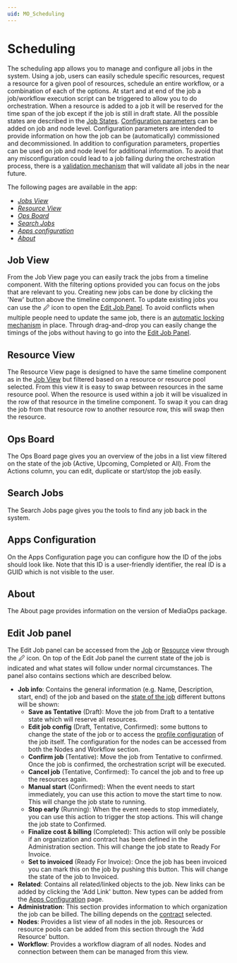 ```yaml
---
uid: MO_Scheduling
---
```


# Scheduling

The scheduling app allows you to manage and configure all jobs in the system. Using a job, users can easily schedule specific resources, request a resource for a given pool of resources, schedule an entire workflow, or a combination of each of the options. At start and at end of the job a job/workflow execution script can be triggered to allow you to do orchestration. When a resource is added to a job it will be reserved for the time span of the job except if the job is still in draft state. All the possible states are described in the [Job States](xref:MO_S_Job_States). [Configuration parameters](xref:MO_S_Configuration) can be added on job and node level. Configuration parameters are intended to provide information on how the job can be (automatically) commissioned and decommissioned. In addition to configuration parameters, properties can be used on job and node level for additional information. To avoid that any misconfiguration could lead to a job failing during the orchestration process, there is a [validation mechanism](xref:MO_S_Job_Validation) that will validate all jobs in the near future.

The following pages are available in the app:

- [*Jobs View*](#job-view)
- [*Resource View*](#resource-view)
- [*Ops Board*](#ops-board)
- [*Search Jobs*](#search-jobs)
- [*Apps configuration*](#apps-configuration)
- [*About*](#about)

## Job View

From the Job View page you can easily track the jobs from a timeline component. With the filtering options provided you can focus on the jobs that are relevant to you. Creating new jobs can be done by clicking the 'New' button above the timeline component. To update existing jobs you can use the 🖉 icon to open the [Edit Job Panel](#edit-job-panel). To avoid conflicts when multiple people need to update the same job, there is an [automatic locking mechanism](xref:MO_S_Job_Locking) in place. Through drag-and-drop you can easily change the timings of the jobs without having to go into the [Edit Job Panel](#edit-job-panel).

## Resource View

The Resource View page is designed to have the same timeline component as in the [Job View](#job-view) but filtered based on a resource or resource pool selected. From this view it is easy to swap between resources in the same resource pool. When the resource is used within a job it will be visualized in the row of that resource in the timeline component. To swap it you can drag the job from that resource row to another resource row, this will swap then the resource.

## Ops Board

The Ops Board page gives you an overview of the jobs in a list view filtered on the state of the job (Active, Upcoming, Completed or All). From the Actions column, you can edit, duplicate or start/stop the job easily.

## Search Jobs

The Search Jobs page gives you the tools to find any job back in the system.

## Apps Configuration

On the Apps Configuration page you can configure how the ID of the jobs should look like. Note that this ID is a user-friendly identifier, the real ID is a GUID which is not visible to the user.

## About

The About page provides information on the version of MediaOps package.

## Edit Job panel

The Edit Job panel can be accessed from the [Job](#job-view) or [Resource](#resource-view) view through the 🖉 icon. On top of the Edit Job panel the current state of the job is indicated and what states will follow under normal circumstances. The panel also contains sections which are described below.

- **Job info**: Contains the general information (e.g. Name, Description, start, end) of the job and based on the [state of the job](xref:MO_S_Job_States) different buttons will be shown:
  - **Save as Tentative** (Draft): Move the job from Draft to a tentative state which will reserve all resources.
  - **Edit job config** (Draft, Tentative, Confirmed): some buttons to change the state of the job or to access the [profile configuration](xref:MO_ProfileConfig) of the job itself. The configuration for the nodes can be accessed from both the Nodes and Workflow section.
  - **Confirm job** (Tentative): Move the job from Tentative to confirmed. Once the job is confirmed, the orchestration script will be executed.
  - **Cancel job** (Tentative, Confirmed): To cancel the job and to free up the resources again.
  - **Manual start** (Confirmed): When the event needs to start immediately, you can use this action to move the start time to now. This will change the job state to running.
  - **Stop early** (Running): When the event needs to stop immediately, you can use this action to trigger the stop actions. This will change the job state to Confirmed.
  - **Finalize cost & billing** (Completed): This action will only be possible if an organization and contract has been defined in the Administration section. This will change the job state to Ready For Invoice.
  - **Set to invoiced** (Ready For Invoice): Once the job has been invoiced you can mark this on the job by pushing this button. This will change the state of the job to Invoiced.
- **Related**: Contains all related/linked objects to the job. New links can be added by clicking the 'Add Link' button. New types can be added from the [Apps Configuration](#apps-configuration) page.
- **Administration**: This section provides information to which organization the job can be billed. The billing depends on the [contract](xref:MO_CB_Contracts) selected.
- **Nodes**: Provides a list view of all nodes in the job. Resources or resource pools can be added from this section through the 'Add Resource' button.
- **Workflow**: Provides a workflow diagram of all nodes. Nodes and connection between them can be managed from this view.

